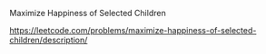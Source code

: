 Maximize Happiness of Selected Children

https://leetcode.com/problems/maximize-happiness-of-selected-children/description/
